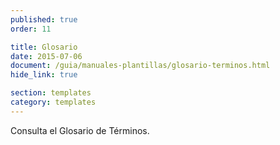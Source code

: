 ```yaml
---
published: true
order: 11

title: Glosario
date: 2015-07-06
document: /guia/manuales-plantillas/glosario-terminos.html
hide_link: true

section: templates
category: templates
---
```


Consulta el Glosario de Términos.

